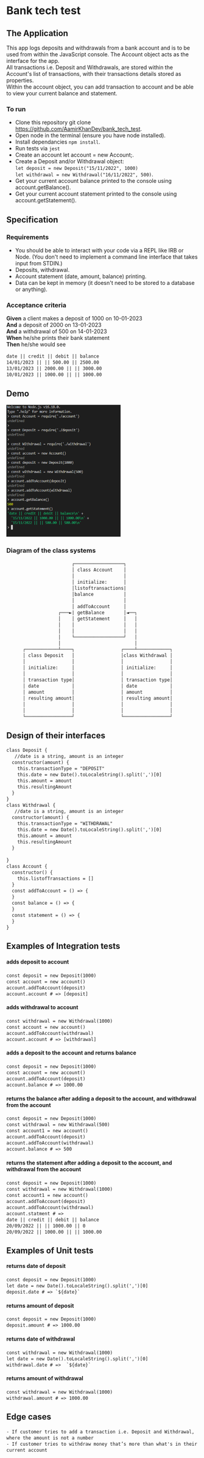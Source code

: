 # Bank tech test

## The Application

This app logs deposits and withdrawals from a bank account and is to be used from within the JavaScript console.
The Account object acts as the interface for the app.  
All transactions i.e. Deposit and Withdrawals, are stored within the Account's list of transactions, with their transactions details stored as properties.  
Within the account object, you can add transaction to account and be able to view your current balance and statement.
### To run

- Clone this repository git clone https://github.com/AamirKhanDev/bank_tech_test.
- Open node in the terminal (ensure you have node installed).
- Install dependancies `npm install`.
- Run tests via `jest`
- Create an account let account = new Account;.
- Create a Deposit and/or Withdrawal object:  
  `let deposit = new Deposit("15/11/2022", 1000)`  
  `let withdrawal = new Withdrawal("16/11/2022", 500)`.
- Get your current account balance printed to the console using account.getBalance().
- Get your current account statement printed to the console using account.getStatement().
## Specification
### Requirements

- You should be able to interact with your code via a REPL like IRB or Node. (You don't need to implement a command line interface that takes input from STDIN.)
- Deposits, withdrawal.
- Account statement (date, amount, balance) printing.
- Data can be kept in memory (it doesn't need to be stored to a database or anything).
### Acceptance criteria

**Given** a client makes a deposit of 1000 on 10-01-2023  
**And** a deposit of 2000 on 13-01-2023  
**And** a withdrawal of 500 on 14-01-2023  
**When** he/she prints their bank statement  
**Then** he/she would see
```
date || credit || debit || balance
14/01/2023 || || 500.00 || 2500.00
13/01/2023 || 2000.00 || || 3000.00
10/01/2023 || 1000.00 || || 1000.00
```
## Demo

<img
  src="./bank-tech-test-demo.png"
  alt="Alt Demo"
  title="Demo"
  style="display: inline-block; margin: 0 auto; max-width: 300px">


### Diagram of the class systems
                            ┌──────────────────┐
                            │ class Account    │
                            │                  │
                            │ initialize:      │
                            │listoftransactions|
                            │balance           │
                            │                  │
                            │ addToAccount     │
                       ┌───►| getBalance       │◄──┐
                       │    │ getStatement     │   │
                       │    │                  │   │
                       │    │                  │   │
                       │    └──────────────────┘   │
                       │                           │
          ┌────────────┴────┐                 ┌────┴────────────┐
          │ class Deposit   │                 │class Withdrawal │
          │                 │                 │                 │
          │ initialize:     │                 │ initialize:     │
          │                 │                 │                 │
          │ transaction type│                 │ transaction type│
          │ date            │                 │ date            │
          │ amount          │                 │ amount          │
          │ resulting amount│                 │ resulting amount│
          │                 │                 │                 │
          │                 │                 │                 │
          └─────────────────┘                 └─────────────────┘
          
## Design of their interfaces
```
class Deposit {
   //date is a string, amount is an integer
  constructor(amount) {
    this.transactionType = "DEPOSIT"
    this.date = new Date().toLocaleString().split(',')[0]
    this.amount = amount
    this.resultingAmount
  }
}
class Withdrawal {
   //date is a string, amount is an integer
  constructor(amount) {
    this.transactionType = "WITHDRAWAL"
    this.date = new Date().toLocaleString().split(',')[0]
    this.amount = amount
    this.resultingAmount
  }
  
}
class Account {
  constructor() {
    this.listofTransactions = []
  }
  const addToAccount = () => {
  }
  const balance = () => {
  }
  const statement = () => {
  }
}
```

## Examples of Integration tests

#### adds deposit to account

```
const deposit = new Deposit(1000)
const account = new account()
account.addToAccount(deposit)
account.account # => [deposit]
```

#### adds withdrawal to account

```
const withdrawal = new Withdrawal(1000)
const account = new account()
account.addToAccount(withdrawal)
account.account # => [withdrawal]
```

#### adds a deposit to the account and returns balance
```
const deposit = new Deposit(1000)
const account = new account()
account.addToAccount(deposit)
account.balance # => 1000.00
```
#### returns the balance after adding a deposit to the account, and withdrawal from the account

```
const deposit = new Deposit(1000)
const withdrawal = new Withdrawal(500)
const account1 = new account()
account.addToAccount(deposit)
account.addToAccount(withdrawal)
account.balance # => 500

```
#### returns the statement after adding a deposit to the account, and withdrawal from the account
```
const deposit = new Deposit(1000)
const withdrawal = new Withdrawal(1000)
const account1 = new account()
account.addToAccount(deposit)
account.addToAccount(withdrawal)
account.statment # =>
date || credit || debit || balance
20/09/2022 || || 1000.00 || 0
20/09/2022 || 1000.00 || || 1000.00
```
## Examples of Unit tests
#### returns date of deposit
```
const deposit = new Deposit(1000)
let date = new Date().toLocaleString().split(',')[0]
deposit.date # => `${date}`
```
#### returns amount of deposit
```
const deposit = new Deposit(1000)
deposit.amount # => 1000.00
```
#### returns date of withdrawal
```
const withdrawal = new Withdrawal(1000)
let date = new Date().toLocaleString().split(',')[0]
withdrawal.date # =>  `${date}`
```
#### returns amount of withdrawal
```
const withdrawal = new Withdrawal(1000)
withdrawal.amount # => 1000.00
```

## Edge cases
```
- If customer tries to add a transaction i.e. Deposit and Withdrawal, where the amount is not a number
- If customer tries to withdraw money that’s more than what's in their current account
```
